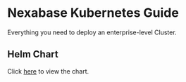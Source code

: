 # Nexabase Kubernetes Guide

Everything you need to deploy an enterprise-level Cluster.


## Helm Chart

Click [here](helm) to view the chart.
